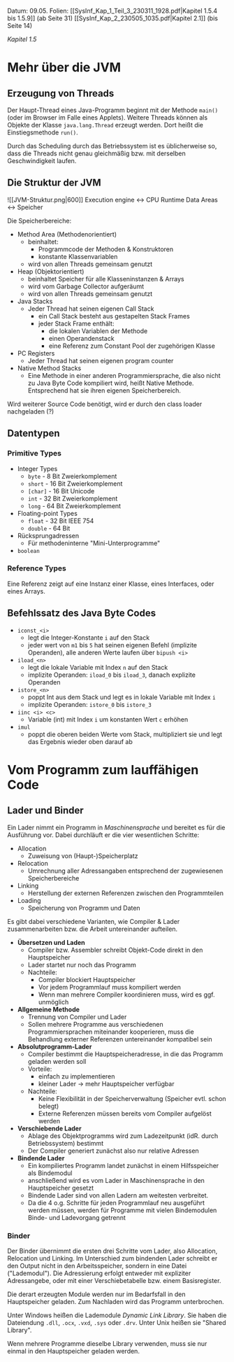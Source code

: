 Datum: 09.05.
Folien: 
[[SysInf_Kap_1_Teil_3_230311_1928.pdf|Kapitel 1.5.4 bis 1.5.9]] (ab Seite 31)
[[SysInf_Kap_2_230505_1035.pdf|Kapitel 2.1]] (bis Seite 14)

*Kapitel 1.5*
# Mehr über die JVM
## Erzeugung von Threads
Der Haupt-Thread eines Java-Programm beginnt mit der Methode `main()` (oder im Browser im Falle eines Applets).
Weitere Threads können als Objekte der Klasse `java.lang.Thread` erzeugt werden. Dort heißt die Einstiegsmethode `run()`.

Durch das Scheduling durch das Betriebssystem ist es üblicherweise so, dass die Threads nicht genau gleichmäßig bzw. mit derselben Geschwindigkeit laufen.

## Die Struktur der JVM
![[JVM-Struktur.png|600]]
Execution engine $\leftrightarrow$ CPU
Runtime Data Areas $\leftrightarrow$ Speicher

Die Speicherbereiche:
- Method Area (Methodenorientiert)
	- beinhaltet:
		- Programmcode der Methoden & Konstruktoren
		- konstante Klassenvariablen
	- wird von allen Threads gemeinsam genutzt
- Heap (Objektorientiert)
	- beinhaltet Speicher für alle Klasseninstanzen & Arrays
	- wird vom Garbage Collector aufgeräumt
	- wird von allen Threads gemeinsam genutzt
- Java Stacks
	- Jeder Thread hat seinen eigenen Call Stack
		- ein Call Stack besteht aus gestapelten Stack Frames
		- jeder Stack Frame enthält:
			- die lokalen Variablen der Methode
			- einen Operandenstack
			- eine Referenz zum Constant Pool der zugehörigen Klasse
- PC Registers
	- Jeder Thread hat seinen eigenen program counter
- Native Method Stacks
	- Eine Methode in einer anderen Programmiersprache, die also nicht zu Java Byte Code kompiliert wird, heißt Native Methode. Entsprechend hat sie ihren eigenen Speicherbereich.

Wird weiterer Source Code benötigt, wird er durch den class loader nachgeladen (?)

## Datentypen
### Primitive Types
- Integer Types
	- `byte` - 8 Bit Zweierkomplement
	- `short` - 16 Bit Zweierkomplement
	- `[char]` - 16 Bit Unicode
	- `int` - 32 Bit Zweierkomplement
	- `long` - 64 Bit Zweierkomplement
- Floating-point Types
	- `float` - 32 Bit IEEE 754
	- `double` - 64 Bit
- Rücksprungadressen
	- Für methodeninterne "Mini-Unterprogramme"
- `boolean`

### Reference Types
Eine Referenz zeigt auf eine Instanz einer Klasse, eines Interfaces, oder eines Arrays.

## Befehlssatz des Java Byte Codes
- `iconst_<i>`
	- legt die Integer-Konstante `i` auf den Stack
	- jeder wert von `m1` bis `5` hat seinen eigenen Befehl (implizite Operanden), alle anderen Werte laufen über `bipush <i>`
- `iload_<n>`
	- legt die lokale Variable mit Index `n` auf den Stack
	- implizite Operanden: `iload_0`  bis `iload_3`, danach explizite Operanden
- `istore_<n>`
	- poppt Int aus dem Stack und legt es in lokale Variable mit Index `i`
	- implizite Operanden: `istore_0` bis `istore_3`
- `iinc <i> <c>`
	- Variable (int) mit Index `i` um konstanten Wert `c` erhöhen
- `imul`
	- poppt die oberen beiden Werte vom Stack, multipliziert sie und legt das Ergebnis wieder oben darauf ab

# Vom Programm zum lauffähigen Code
## Lader und Binder
Ein Lader nimmt ein Programm in *Maschinensprache* und bereitet es für die Ausführung vor. Dabei durchläuft er die vier wesentlichen Schritte:

- Allocation
	- Zuweisung von (Haupt-)Speicherplatz
- Relocation
	- Umrechnung aller Adressangaben entsprechend der zugewiesenen Speicherbereiche
- Linking
	- Herstellung der externen Referenzen zwischen den Programmteilen
- Loading
	- Speicherung von Programm und Daten

Es gibt dabei verschiedene Varianten, wie Compiler & Lader zusammenarbeiten bzw. die Arbeit untereinander aufteilen.
- **Übersetzen und Laden**
	- Compiler bzw. Assembler schreibt Objekt-Code direkt in den Hauptspeicher
	- Lader startet nur noch das Programm
	- Nachteile:
		- Compiler blockiert Hauptspeicher
		- Vor jedem Programmlauf muss kompiliert werden
		- Wenn man mehrere Compiler koordinieren muss, wird es ggf. unmöglich
- **Allgemeine Methode**
	- Trennung von Compiler und Lader
	- Sollen mehrere Programme aus verschiedenen Programmiersprachen miteinander kooperieren, muss die Behandlung externer Referenzen untereinander kompatibel sein
- **Absolutprogramm-Lader**
	- Compiler bestimmt die Hauptspeicheradresse, in die das Programm geladen werden soll
	- Vorteile:
		- einfach zu implementieren
		- kleiner Lader $\to$ mehr Hauptspeicher verfügbar
	- Nachteile:
		- Keine Flexibilität in der Speicherverwaltung (Speicher evtl. schon belegt)
		- Externe Referenzen müssen bereits vom Compiler aufgelöst werden
- **Verschiebende Lader**
	- Ablage des Objektprogramms wird zum Ladezeitpunkt (idR. durch Betriebssystem) bestimmt
	- Der Compiler generiert zunächst also nur relative Adressen
- **Bindende Lader**
	- Ein kompiliertes Programm landet zunächst in einem Hilfsspeicher als Bindemodul
	- anschließend wird es vom Lader in Maschinensprache in den Hauptspeicher gesetzt
	- Bindende Lader sind von allen Ladern am weitesten verbreitet.
	- Da die 4 o.g. Schritte für jeden Programmlauf neu ausgeführt werden müssen, werden für Programme mit vielen Bindemodulen Binde- und Ladevorgang getrennt

### Binder
Der Binder übernimmt die ersten drei Schritte vom Lader, also Allocation, Relocation und Linking.
Im Unterschied zum bindenden Lader schreibt er den Output nicht in den Arbeitsspeicher, sondern in eine Datei ("Lademodul").
Die Adressierung erfolgt entweder mit expliziter Adressangebe, oder mit einer Verschiebetabelle bzw. einem Basisregister.

Die derart erzeugten Module werden nur im Bedarfsfall in den Hauptspeicher geladen. Zum Nachladen wird das Programm unterbrochen.

Unter Windows heißen die Lademodule *Dynamic Link Library*. Sie haben die Dateiendung `.dll`, `.ocx`, `.vxd`, `.sys` oder `.drv`.
Unter Unix heißen sie "Shared Library". 

Wenn mehrere Programme dieselbe Library verwenden, muss sie nur einmal in den Hauptspeicher geladen werden.